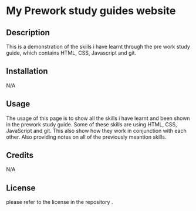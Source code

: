 # My Prework study guides website

## Description

This is a demonstration of the skills i have learnt through the pre work study guide, which contains HTML, CSS, Javascript and git.





## Installation

N/A

## Usage

The usage of this page is to show all the skills i have learnt and been shown in the prework study guide. Some of these skills are using HTML, CSS, JavaScript and git. This also show how they work in conjunction with each other. Also providing notes on all of the previously meantion skills.

## Credits

N/A

## License

please refer to the license in the repository .


